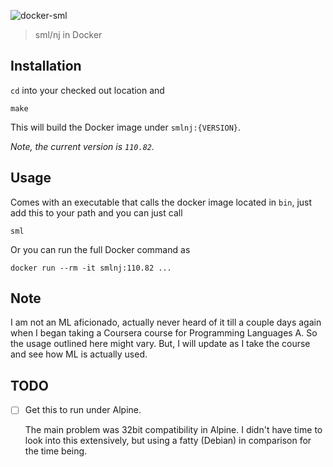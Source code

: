 ![docker-sml][splash]
> sml/nj in Docker


## Installation

`cd` into your checked out location and

    make

This will build the Docker image under `smlnj:{VERSION}`.

*Note, the current version is `110.82`.*


## Usage

Comes with an executable that calls the docker image located in `bin`, just add
this to your path and you can just call

    sml


Or you can run the full Docker command as

    docker run --rm -it smlnj:110.82 ...


## Note

I am not an ML aficionado, actually never heard of it till a couple days again
when I began taking a Coursera course for Programming Languages A. So the usage
outlined here might vary. But, I will update as I take the course and see how
ML is actually used.


## TODO

- [ ] Get this to run under Alpine. 

    The main problem was 32bit compatibility in Alpine. I didn't have time to
    look into this extensively, but using a fatty (Debian) in comparison for
    the time being.


[splash]: https://s3.amazonaws.com/assets.github.com/splash-docker-sml.svg

